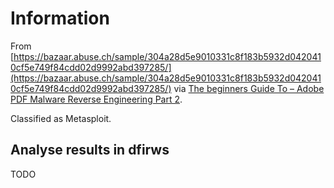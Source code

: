 # Information

From [https://bazaar.abuse.ch/sample/304a28d5e9010331c8f183b5932d0420410cf5e749f84cdd02d9992abd397285/](https://bazaar.abuse.ch/sample/304a28d5e9010331c8f183b5932d0420410cf5e749f84cdd02d9992abd397285/) via [The beginners Guide To – Adobe PDF Malware Reverse Engineering Part 2](https://bufferzonesecurity.com/the-beginners-guide-to-adobe-pdf-malware-reverse-engineering-part-2/).

Classified as Metasploit.

## Analyse results in dfirws

TODO
